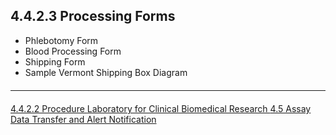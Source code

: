 ## 4.4.2.3 Processing Forms 

* Phlebotomy Form
* Blood Processing Form
* Shipping Form
* Sample Vermont Shipping Box Diagram


<hr class="soften" style="margin-top: 20px;margin-bottom: 20px;"/>

<div class="center">
<div class="btn-group">
  <a href=":pages_path:/manuals/laboratory-for-clinical-biomedical-research/4-04-02-02-procedure.md" class="btn btn-default">
    <span class="glyphicon glyphicon-chevron-left"></span>
    4.4.2.2 Procedure
  </a>

  <a href=":pages_path:/manuals/laboratory-for-clinical-biomedical-research" class="btn btn-default">
    <span class="glyphicon glyphicon-chevron-up"></span>
    Laboratory for Clinical Biomedical Research
  </a>

  <a href=":pages_path:/manuals/laboratory-for-clinical-biomedical-research/4-05-assay-data-transfer-and-alert.md" class="btn btn-success">
    4.5 Assay Data Transfer and Alert Notification
    <span class="glyphicon glyphicon-chevron-right"></span>
  </a>
</div>
</div>